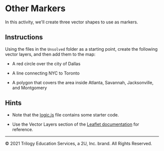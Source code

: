 # Other Markers

In this activity, we'll create three vector shapes to use as markers.

## Instructions

Using the files in the `Unsolved` folder as a starting point, create the following vector layers, and then add them to the map:

* A red circle over the city of Dallas

* A line connecting NYC to Toronto

* A polygon that covers the area inside Atlanta, Savannah, Jacksonville, and Montgomery

## Hints

* Note that the [logic.js](Unsolved/logic.js) file contains some starter code.

* Use the Vector Layers section of the [Leaflet documentation](http://leafletjs.com/reference-1.6.0.html#toc) for reference.

---
© 2021 Trilogy Education Services, a 2U, Inc. brand. All Rights Reserved.	
